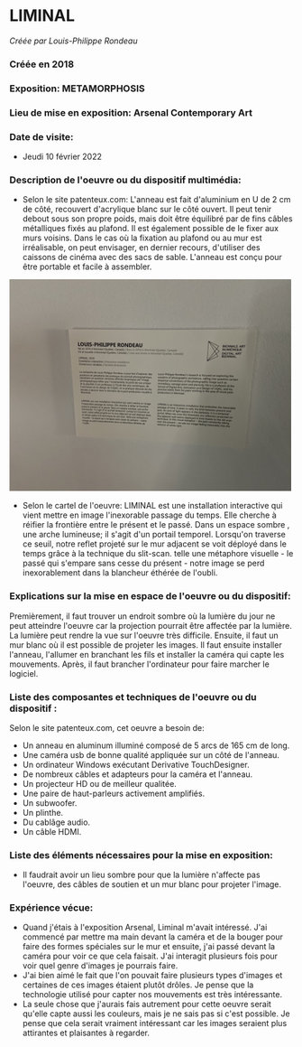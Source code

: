 # LIMINAL

*Créée par Louis-Philippe Rondeau*

### Créée en 2018

### Exposition: METAMORPHOSIS

### Lieu de mise en exposition: Arsenal Contemporary Art

### Date de visite:  
- Jeudi 10 février 2022

### Description de l'oeuvre ou du dispositif multimédia: 

- Selon le site patenteux.com: 
L'anneau est fait d'aluminium en U de 2 cm de côté, recouvert d'acrylique blanc sur le côté ouvert. Il peut tenir debout sous son propre poids, mais doit être équilibré par de fins câbles métalliques fixés au plafond. Il est également possible de le fixer aux murs voisins. Dans le cas où la fixation au plafond ou au mur est irréalisable, on peut envisager, en dernier recours, d'utiliser des caissons de cinéma avec des sacs de sable. L'anneau est conçu pour être portable et facile à assembler.

<img src="Image/cartel.jpeg" style="width: 500px;"></img> 

- Selon le cartel de l'oeuvre:
LIMINAL est une installation interactive qui vient mettre en image l'inexorable passage du temps. Elle cherche à réifier la frontière entre le présent et le passé. Dans un espace sombre , une arche lumineuse; il s'agit d'un portail temporel. Lorsqu'on traverse ce seuil, notre reflet projeté sur le mur adjacent se voit déployé dans le temps grâce à la technique du slit-scan. telle une métaphore visuelle - le passé qui s'empare sans cesse du présent - notre image se perd inexorablement dans la blancheur éthérée de l'oubli. 


### Explications sur la mise en espace de l'oeuvre ou du dispositif:
Premièrement, il faut trouver un endroit sombre où la lumière du jour ne peut atteindre l'oeuvre car la projection pourrait être affectée par la lumière. La lumière peut rendre la vue sur l'oeuvre très difficile. Ensuite, il faut un mur blanc où il est possible de projeter les images. Il faut ensuite installer l'anneau, l'allumer en branchant les fils et installer la caméra qui capte les mouvements. Après, il faut brancher l'ordinateur pour faire marcher le logiciel.

### Liste des composantes et techniques de l'oeuvre ou du dispositif :
Selon le site patenteux.com, cet oeuvre a besoin de:
- Un anneau en aluminum illuminé composé de 5 arcs de 165 cm de long.
- Une caméra usb de bonne qualité appliquée sur un côté de l'anneau.
- Un ordinateur Windows exécutant Derivative TouchDesigner.
- De nombreux câbles et adapteurs pour la caméra et l'anneau.
- Un projecteur HD ou de meilleur qualitée.
- Une paire de haut-parleurs activement amplifiés.
- Un subwoofer.
- Un plinthe.
- Du cablâge audio.
- Un câble HDMI.


### Liste des éléments nécessaires pour la mise en exposition:
- Il faudrait avoir un lieu sombre pour que la lumière n'affecte pas l'oeuvre, des câbles de soutien et un mur blanc pour projeter l'image. 

### Expérience vécue:
- Quand j'étais à l'exposition Arsenal, Liminal m'avait intéressé. J'ai commencé par mettre ma main devant la caméra et de la bouger pour faire des formes spéciales sur le mur et ensuite, j'ai passé devant la caméra pour voir ce que cela faisait. J'ai interagit plusieurs fois pour voir quel genre d'images je pourrais faire.
- J'ai bien aimé le fait que l'on pouvait faire plusieurs types d'images et certaines de ces images étaient plutôt drôles. Je pense que la technologie utilisé pour capter nos mouvements est très intéressante.
- La seule chose que j'aurais fais autrement pour cette oeuvre serait qu'elle capte aussi les couleurs, mais je ne sais pas si c'est possible. Je pense que cela serait vraiment intéressant car les images seraient plus attirantes et plaisantes à regarder.

